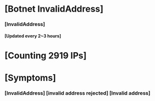 # [Botnet InvalidAddress]
### [InvalidAddress]
#### [Updated every 2~3 hours]

# [Counting 2919 IPs]

# [Symptoms] 

###   [InvalidAddress] [invalid address rejected] [Invalid address]
